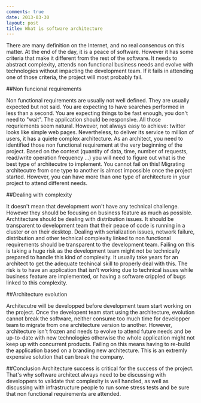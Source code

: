 ```yaml
---
comments: true
date: 2013-03-30 
layout: post
title: What is software architecture
---
```


There are many definition on the Internet, and no real consencus on this matter. At the end of the day, it is a peace of software. However it has some criteria that make it different from the rest of the software. It needs to abstract complexity, attends non functional business needs and evolve with technologies without impacting the development team. If it fails in attending one of those criteria, the project will most probably fail.

##Non funcional requirements

Non functional requirements are usually not well defined. They are usually expected but not said. You are expecting to have searches performed in less than a second. You are expecting things to be fast enough, you don't need to "wait". The application should be responsive. All those requriements seem natural. However, not always easy to achieve: twitter looks like simple web pages. Nevertheless, to deliver its service to million of users, it has a quiete complex architecture. As an architect, you need to identified those non functional requirement at the very beginning of the project. Based on the context (quantity of data, time, number of requests, read/write operation frequency ...) you will need to figure out what is the best type of architecutre to implement. You cannot fail on this! Migrating architecutre from one type to another is almost impossible once the project started. However, you can have more than one type of architecture in your project to attend different needs. 

##Dealing with complexity

It doesn't mean that development won't have any technical challenge. However they should be focusing on business feature as much as possible. Archtitecture should be dealing with distribution issues. It should be transparent to development team that their peace of code is running in a cluster or on their desktop. Dealing with serialization issues, network failure, distribution and other technical complexity linked to non functional requirements should be transparent to the development team. Failing on this is taking a huge risk as the development team might not be technically prepared to handle this kind of complexity. It usually take years for an architect to get the adequate techincal skill to properly deal with this. The risk is to have an application that isn't working due to technical issues while business feature are implemented, or having a software crippled of bugs linked to this complexity. 

##Architecture evolution

Architecutre will be developped before development team start working on the project. Once the developent team start using the architecture, evolution cannot break the software, neither consume too much time for developper team to migrate from one architecture version to another. However, architecture isn't frozen and needs to evolve to attend future needs and be up-to-date with new technologies otherwise the whole application might not keep up with concurrent products. Failing on this means having to re-build the application based on a branding new architecture. This is an extremly expensive solution that can break the company. 


##Conclusion
Architecture success is critical for the success of the project. That's why software architect always need to be discussing with developpers to validate that complexity is well handled, as well as discussing with infrastructure people to run some stress tests and be sure that non functional requirements are attended.
